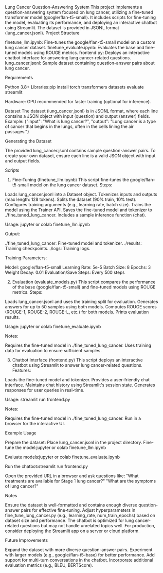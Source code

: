 Lung Cancer Question-Answering System
This project implements a question-answering system focused on lung cancer, utilizing a fine-tuned transformer model (google/flan-t5-small). It includes scripts for fine-tuning the model, evaluating its performance, and deploying an interactive chatbot using Streamlit. The dataset is provided in JSONL format (lung_cancer.jsonl).
Project Structure

finetune_llm.ipynb: Fine-tunes the google/flan-t5-small model on a custom lung cancer dataset.
finetune_evaluate.ipynb: Evaluates the base and fine-tuned models using ROUGE metrics.
frontend.py: Deploys an interactive chatbot interface for answering lung cancer-related questions.
lung_cancer.jsonl: Sample dataset containing question-answer pairs about lung cancer.

Requirements

Python 3.8+
Libraries:pip install torch transformers datasets evaluate streamlit


Hardware: GPU recommended for faster training (optional for inference).

Dataset
The dataset (lung_cancer.jsonl) is in JSONL format, where each line contains a JSON object with input (question) and output (answer) fields. Example:
{"input": "What is lung cancer?", "output": "Lung cancer is a type of cancer that begins in the lungs, often in the cells lining the air passages."}

Generating the Dataset

The provided lung_cancer.jsonl contains sample question-answer pairs.
To create your own dataset, ensure each line is a valid JSON object with input and output fields.

Scripts
1. Fine-Tuning (finetune_llm.ipynb)
This script fine-tunes the google/flan-t5-small model on the lung cancer dataset.
Steps:

Loads lung_cancer.jsonl into a Dataset object.
Tokenizes inputs and outputs (max length: 128 tokens).
Splits the dataset (90% train, 10% test).
Configures training arguments (e.g., learning rate, batch size).
Trains the model using the Trainer API.
Saves the fine-tuned model and tokenizer to ./fine_tuned_lung_cancer.
Includes a sample inference function (chat).

Usage:
jupyter or colab finetune_llm.ipynb

Output:

./fine_tuned_lung_cancer: Fine-tuned model and tokenizer.
./results: Training checkpoints.
./logs: Training logs.

Training Parameters:

Model: google/flan-t5-small
Learning Rate: 5e-5
Batch Size: 8
Epochs: 3
Weight Decay: 0.01
Evaluation/Save Steps: Every 500 steps

2. Evaluation (evaluate_models.py)
This script compares the performance of the base (google/flan-t5-small) and fine-tuned models using ROUGE metrics.
Steps:

Loads lung_cancer.jsonl and uses the training split for evaluation.
Generates answers for up to 50 samples using both models.
Computes ROUGE scores (ROUGE-1, ROUGE-2, ROUGE-L, etc.) for both models.
Prints evaluation results.

Usage:
jupyter or colab finetune_evaluate.ipynb

Notes:

Requires the fine-tuned model in ./fine_tuned_lung_cancer.
Uses training data for evaluation to ensure sufficient samples.

3. Chatbot Interface (frontend.py)
This script deploys an interactive chatbot using Streamlit to answer lung cancer-related questions.
Features:

Loads the fine-tuned model and tokenizer.
Provides a user-friendly chat interface.
Maintains chat history using Streamlit's session state.
Generates responses for user queries in real-time.

Usage:
streamlit run frontend.py

Notes:

Requires the fine-tuned model in ./fine_tuned_lung_cancer.
Run in a browser for the interactive UI.

Example Usage

Prepare the dataset: Place lung_cancer.jsonl in the project directory.
Fine-tune the model:jupyter or colab finetune_llm.ipynb

Evaluate models:jupyter or colab finetune_evaluate.ipynb


Run the chatbot:streamlit run frontend.py


Open the provided URL in a browser and ask questions like:
"What treatments are available for Stage 1 lung cancer?"
"What are the symptoms of lung cancer?"



Notes

Ensure the dataset is well-formatted and contains enough diverse question-answer pairs for effective fine-tuning.
Adjust hyperparameters in fine_tune_lung_cancer.py (e.g., learning_rate, num_train_epochs) based on dataset size and performance.
The chatbot is optimized for lung cancer-related questions but may not handle unrelated topics well.
For production, consider deploying the Streamlit app on a server or cloud platform.

Future Improvements

Expand the dataset with more diverse question-answer pairs.
Experiment with larger models (e.g., google/flan-t5-base) for better performance.
Add support for multi-turn conversations in the chatbot.
Incorporate additional evaluation metrics (e.g., BLEU, BERTScore).
